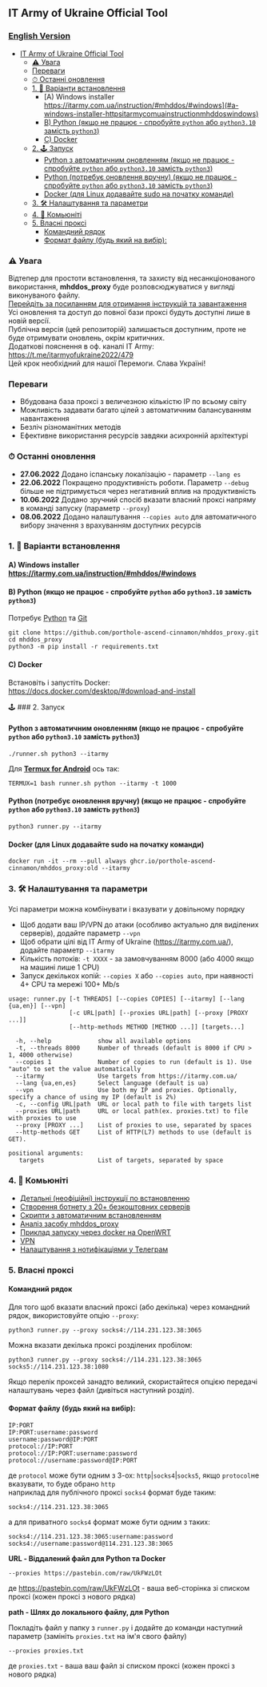 ## IT Army of Ukraine Official Tool 

### [English Version](/README-EN.md)

- [IT Army of Ukraine Official Tool ](#it-army-of-ukraine-official-tool-)
    - [⚠ Увага](#⚠-увага)
    - [Переваги](#переваги)
    - [⏱ Останні оновлення](#останні-оновлення)
    - [1. 💽 Варіанти встановлення](#1-варіанти-встановлення)
        - [A) Windows installer https://itarmy.com.ua/instruction/#mhddos/#windows](#a-windows-installer-httpsitarmycomuainstructionmhddoswindows)
        - [B) Python (якщо не працює - спробуйте `python` або `python3.10` замість `python3`)](#b-python-якщо-не-працює---спробуйте-python-або-python310-замість-python3)
        - [C) Docker](#c-docker)
    - [2. 🕹 Запуск](#2-запуск)
        - [Python з автоматичним оновленням (якщо не працює - спробуйте `python` або `python3.10` замість `python3`)](#python-з-автоматичним-оновленням-якщо-не-працює---спробуйте-python-або-python310-замість-python3)
        - [Python (потребує оновлення вручну) (якщо не працює - спробуйте `python` або `python3.10` замість `python3`)](#python-потребує-оновлення-вручну-якщо-не-працює---спробуйте-python-або-python310-замість-python3)
        - [Docker (для Linux додавайте sudo на початку команди)](#docker-для-linux-додавайте-sudo-на-початку-команди)
    - [3. 🛠 Налаштування та параметри](#3-налаштування-та-параметри)
    - [4. 🐳 Комьюніті](#4-комьюніті)
    - [5. Власні проксі](#5-власні-проксі)
        - [Командний рядок](#командний-рядок)
        - [Формат файлу (будь який на вибір):](#формат-файлу-будь-який-на-вибір)

### ⚠ Увага
Відтепер для простоти встановлення, та захисту від несанкціонованого використання, **mhddos_proxy** буде розповсюджуватися у вигляді виконуваного файлу.    
[Перейдіть за посиланням для отримання інструкцій та завантаження](https://github.com/porthole-ascend-cinnamon/mhddos_proxy_releases)    
Усі оновлення та доступ до повної бази проксі будуть доступні лише в новій версії.  
Публічна версія (цей репозиторій) залишається доступним, проте не буде отримувати оновлень, окрім критичних.  
Додаткові пояснення в оф. каналі IT Army: https://t.me/itarmyofukraine2022/479  
Цей крок необхідний для нашої Перемоги. Слава Україні! 

### Переваги
- Вбудована база проксі з величезною кількістю IP по всьому світу
- Можливість задавати багато цілей з автоматичним балансуванням навантаження
- Безліч різноманітних методів
- Ефективне використання ресурсів завдяки асихронній архітектурі

### ⏱ Останні оновлення

- **27.06.2022** Додано іспанську локалізацію - параметр `--lang es`
- **22.06.2022** Покращено продуктивність роботи. Параметр `--debug` більше не підтримується через негативний вплив на продуктивність
- **10.06.2022** Додано зручний спосіб вказати власний проксі напряму в команді запуску (параметр `--proxy`)
- **08.06.2022** Додано налаштування `--copies auto` для автоматичного вибору значення з врахуванням доступних ресурсів

### 1. 💽 Варіанти встановлення

#### A) Windows installer https://itarmy.com.ua/instruction/#mhddos/#windows

#### B) Python (якщо не працює - спробуйте `python` або `python3.10` замість `python3`)

Потребує [Python](https://www.python.org/downloads/) та [Git](https://git-scm.com/download/)

    git clone https://github.com/porthole-ascend-cinnamon/mhddos_proxy.git
    cd mhddos_proxy
    python3 -m pip install -r requirements.txt

#### C) Docker

Встановіть і запустіть Docker: https://docs.docker.com/desktop/#download-and-install

🕹 ### 2. Запуск



#### Python з автоматичним оновленням (якщо не працює - спробуйте `python` або `python3.10` замість `python3`)

    ./runner.sh python3 --itarmy
  
Для [**Termux for Android**](https://telegra.ph/mhddos-proxy-for-Android-with-Termux-03-31) ось так:
    
    TERMUX=1 bash runner.sh python --itarmy -t 1000

#### Python (потребує оновлення вручну) (якщо не працює - спробуйте `python` або `python3.10` замість `python3`)

    python3 runner.py --itarmy

#### Docker (для Linux додавайте sudo на початку команди)

    docker run -it --rm --pull always ghcr.io/porthole-ascend-cinnamon/mhddos_proxy:old --itarmy

### 3. 🛠 Налаштування та параметри

Усі параметри можна комбінувати і вказувати у довільному порядку

- Щоб додати ваш IP/VPN до атаки (особливо актуально для виділених серверів), додайте параметр `--vpn`
- Щоб обрати цілі від IT Army of Ukraine (https://itarmy.com.ua/), додайте параметр `--itarmy`
- Кількість потоків: `-t XXXX` - за замовчуванням 8000 (або 4000 якщо на машині лише 1 CPU)
- Запуск декількох копій: `--copies X` або `--copies auto`, при наявності 4+ CPU та мережі 100+ Mb/s

```
usage: runner.py [-t THREADS] [--copies COPIES] [--itarmy] [--lang {ua,en}] [--vpn]
                 [-c URL|path] [--proxies URL|path] [--proxy [PROXY ...]]
                 [--http-methods METHOD [METHOD ...]] [targets...]

  -h, --help             show all available options
  -t, --threads 8000     Number of threads (default is 8000 if CPU > 1, 4000 otherwise)
  --copies 1             Number of copies to run (default is 1). Use "auto" to set the value automatically
  --itarmy               Use targets from https://itarmy.com.ua/  
  --lang {ua,en,es}      Select language (default is ua)
  --vpn                  Use both my IP and proxies. Optionally, specify a chance of using my IP (default is 2%)
  -c, --config URL|path  URL or local path to file with targets list
  --proxies URL|path     URL or local path(ex. proxies.txt) to file with proxies to use
  --proxy [PROXY ...]    List of proxies to use, separated by spaces
  --http-methods GET     List of HTTP(L7) methods to use (default is GET).

positional arguments:
   targets               List of targets, separated by space
```

### 4. 🐳 Комьюніті
- [Детальні (неофіційні) інструкції по встановленню](docs/installation.md)
- [Створення ботнету з 20+ безкоштовних серверів](https://auto-ddos.notion.site/dd91326ed30140208383ffedd0f13e5c)
- [Cкрипти з автоматичним встановленням](https://t.me/ddos_separ/1126)
- [Аналіз засобу mhddos_proxy](https://telegra.ph/Anal%D1%96z-zasobu-mhddos-proxy-04-01)
- [Приклад запуску через docker на OpenWRT](https://youtu.be/MlL6fuDcWlI)
- [VPN](https://auto-ddos.notion.site/VPN-5e45e0aadccc449e83fea45d56385b54)
- [Налаштування з нотифікаціями у Телеграм](https://github.com/sadviq99/mhddos_proxy-setup)

### 5. Власні проксі

#### Командний рядок

Для того щоб вказати власний проксі (або декілька) через командний рядок, використовуйте опцію `--proxy`:

    python3 runner.py --proxy socks4://114.231.123.38:3065

Можна вказати декілька проксі розділених пробілом:

    python3 runner.py --proxy socks4://114.231.123.38:3065 socks5://114.231.123.38:1080

Якщо перелік проксей занадто великий, скористайтеся опцією передачі налаштувань через файл (дивіться наступний розділ).

#### Формат файлу (будь який на вибір):

    IP:PORT
    IP:PORT:username:password
    username:password@IP:PORT
    protocol://IP:PORT
    protocol://IP:PORT:username:password
    protocol://username:password@IP:PORT

де `protocol` може бути одним з 3-ох: `http`|`socks4`|`socks5`, якщо `protocol`не вказувати, то буде обрано `http`  
наприклад для публічного проксі `socks4` формат буде таким:

    socks4://114.231.123.38:3065

а для приватного `socks4` формат може бути одним з таких:

    socks4://114.231.123.38:3065:username:password
    socks4://username:password@114.231.123.38:3065
  
**URL - Віддалений файл для Python та Docker**

    --proxies https://pastebin.com/raw/UkFWzLOt

де https://pastebin.com/raw/UkFWzLOt - ваша веб-сторінка зі списком проксі (кожен проксі з нового рядка)  
  
**path - Шлях до локального файлу, для Python**
  
Покладіть файл у папку з `runner.py` і додайте до команди наступний параметр (замініть `proxies.txt` на ім'я свого файлу)

    --proxies proxies.txt

де `proxies.txt` - ваша ваш файл зі списком проксі (кожен проксі з нового рядка)
